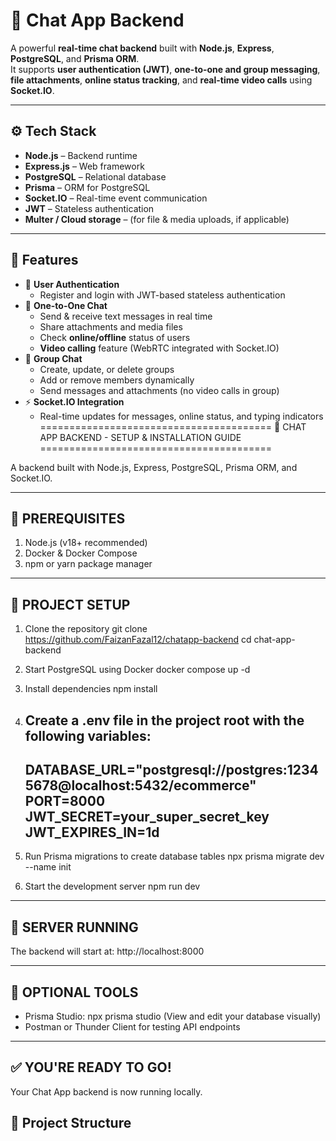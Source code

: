 # 💬 Chat App Backend

A powerful **real-time chat backend** built with **Node.js**, **Express**, **PostgreSQL**, and **Prisma ORM**.  
It supports **user authentication (JWT)**, **one-to-one and group messaging**, **file attachments**, **online status tracking**, and **real-time video calls** using **Socket.IO**.

---

## ⚙️ Tech Stack

- **Node.js** – Backend runtime  
- **Express.js** – Web framework  
- **PostgreSQL** – Relational database  
- **Prisma** – ORM for PostgreSQL  
- **Socket.IO** – Real-time event communication  
- **JWT** – Stateless authentication  
- **Multer / Cloud storage** – (for file & media uploads, if applicable)

---

## 🚀 Features

- 🔐 **User Authentication**
  - Register and login with JWT-based stateless authentication
- 💬 **One-to-One Chat**
  - Send & receive text messages in real time
  - Share attachments and media files
  - Check **online/offline** status of users
  - **Video calling** feature (WebRTC integrated with Socket.IO)
- 👥 **Group Chat**
  - Create, update, or delete groups
  - Add or remove members dynamically
  - Send messages and attachments (no video calls in group)
- ⚡ **Socket.IO Integration**
  - Real-time updates for messages, online status, and typing indicators
========================================
💬 CHAT APP BACKEND - SETUP & INSTALLATION GUIDE
========================================

A backend built with Node.js, Express, PostgreSQL, Prisma ORM, and Socket.IO.

----------------------------------------
🔧 PREREQUISITES
----------------------------------------
1. Node.js (v18+ recommended)
2. Docker & Docker Compose
3. npm or yarn package manager

----------------------------------------
📂 PROJECT SETUP
----------------------------------------

1. Clone the repository
   git clone https://github.com/FaizanFazal12/chatapp-backend
   cd chat-app-backend

2. Start PostgreSQL using Docker
   docker compose up -d

3. Install dependencies
   npm install

4. Create a .env file in the project root with the following variables:
   ----------------------------------------
   DATABASE_URL="postgresql://postgres:12345678@localhost:5432/ecommerce"
   PORT=8000
   JWT_SECRET=your_super_secret_key
   JWT_EXPIRES_IN=1d
   ----------------------------------------

5. Run Prisma migrations to create database tables
   npx prisma migrate dev --name init

6. Start the development server
   npm run dev

----------------------------------------
🚀 SERVER RUNNING
----------------------------------------
The backend will start at:
http://localhost:8000

----------------------------------------
🧰 OPTIONAL TOOLS
----------------------------------------
- Prisma Studio: npx prisma studio
  (View and edit your database visually)
- Postman or Thunder Client for testing API endpoints

----------------------------------------
✅ YOU'RE READY TO GO!
----------------------------------------
Your Chat App backend is now running locally.


## 🧩 Project Structure

